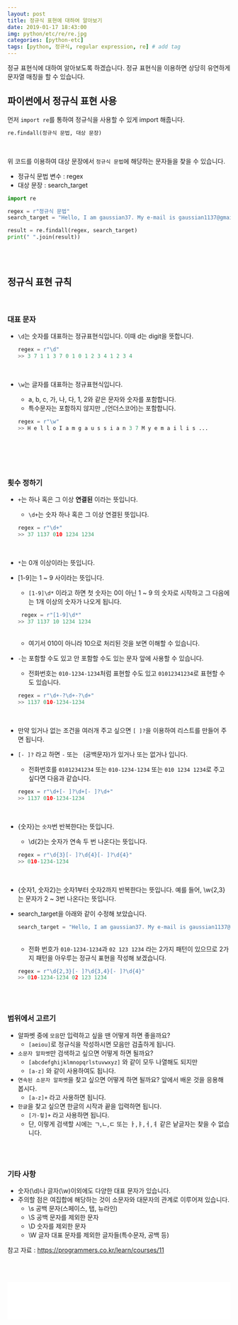 ```yaml
---
layout: post
title: 정규식 표현에 대하여 알아보기
date: 2019-01-17 18:43:00
img: python/etc/re/re.jpg
categories: [python-etc] 
tags: [python, 정규식, regular expression, re] # add tag
---
```


정규 표현식에 대하여 알아보도록 하겠습니다. 정규 표현식을 이용하면 상당히 유연하게 문자열 매칭을 할 수 있습니다.

## 파이썬에서 정규식 표현 사용

먼저 `import re`를 통하여 정규식을 사용할 수 있게 import 해줍니다.

```python
re.findall(정규식 문법, 대상 문장)
```

<br>

위 코드를 이용하여 대상 문장에서 `정규식 문법`에 해당하는 문자들을 찾을 수 있습니다.

+ 정규식 문법 변수 : regex 
+ 대상 문장 : search_target

```python
import re

regex = r"정규식 문법"
search_target = "Hello, I am gaussian37. My e-mail is gaussian1137@gmail. My phone number is 010-1234-1234"

result = re.findall(regex, search_target)
print(" ".join(result))
```

<br><br>

## 정규식 표현 규칙

<br>

### 대표 문자

+ `\d`는 숫자를 대표하는 정규표현식입니다. 이때 d는 digit을 뜻합니다. <br>
    ```python
    regex = r"\d"
    >> 3 7 1 1 3 7 0 1 0 1 2 3 4 1 2 3 4
   ``` 
   <br>
   
+ `\w`는 글자를 대표하는 정규표현식입니다.
    + a, b, c, 가, 나, 다, 1, 2와 같은 문자와 숫자를 포함합니다.
    + 특수문자는 포함하지 않지만 _(언더스코어)는 포함합니다. <br>
    ```python
    regex = r"\w"
    >> H e l l o I a m g a u s s i a n 3 7 M y e m a i l i s ...
    ```
    <br> 

<br><br>

### 횟수 정하기
    
+ `+`는 하나 혹은 그 이상 **연결된** 이라는 뜻입니다.
    +  `\d+`는 숫자 하나 혹은 그 이상 연결된 뜻입니다. <br>
    ```python
    regex = r"\d+"
    >> 37 1137 010 1234 1234  
    ```
    <br>
    
+ `*`는 0개 이상이라는 뜻입니다.
+ \[1-9\]는 1 ~ 9 사이라는 뜻입니다.
    + `[1-9]\d*` 이라고 하면 첫 숫자는 0이 아닌 1 ~ 9 의 숫자로 시작하고 그 다음에는 1개 이상의 숫자가 나오게 됩니다. <br>
    ```python
     regex = r"[1-9]\d*"
    >> 37 1137 10 1234 1234
    ```
    <br>
    
    + 여기서 010이 아니라 10으로 처리된 것을 보면 이해할 수 있습니다.
+ `-`는 포함할 수도 있고 안 포함할 수도 있는 문자 앞에 사용할 수 있습니다.
    + 전화번호는 `010-1234-1234`처럼 표현할 수도 있고 `01012341234`로 표현할 수도 있습니다. <br>
    ```python
    regex = r"\d+-?\d+-?\d+"
    >> 1137 010-1234-1234
    ```
    <br>
    
+ 만약 있거나 없는 조건을 여러개 주고 싶으면 `[ ]?`을 이용하여 리스트를 만들어 주면 됩니다.
+ `[- ]?` 라고 하면 `-` 또는 ` `(공백문자)가 있거나 또는 없거나 입니다.
    + 전화번호를 `01012341234` 또는 `010-1234-1234` 또는 `010 1234 1234`로 주고 싶다면 다음과 같습니다. <br>
    ```python
    regex = r"\d+[- ]?\d+[- ]?\d+"
    >> 1137 010-1234-1234  
    ```
    <br>

+ {숫자}는 `숫자`번 반복한다는 뜻입니다.
    + \d{2}는 숫자가 연속 두 번 나온다는 뜻입니다. <br>
    ```python
    regex = r"\d{3}[- ]?\d{4}[- ]?\d{4}"
    >> 010-1234-1234
    ```
   <br>
   
+ {숫자1, 숫자2}는 숫자1부터 숫자2까지 반복한다는 뜻입니다. 예를 들어, \w{2,3}는 문자가 2 ~ 3번 나온다는 뜻입니다.
+ search_target을 아래와 같이 수정해 보았습니다.

    ```python
    search_target = "Hello, I am gaussian37. My e-mail is gaussian1137@gmail. My phone number is 010-1234-1234 and 02 123 1234."
    ```   

    <br>
    
    + 전화 번호가 `010-1234-1234`과 `02 123 1234` 라는 2가지 패턴이 있으므로 2가지 패턴을 아우루는 정규식 표현을 작성해 보겠습니다.
    
    ```python
    regex = r"\d{2,3}[- ]?\d{3,4}[- ]?\d{4}"
    >> 010-1234-1234 02 123 1234
    ```

<br><br>       
 
### 범위에서 고르기

+ 알파벳 중에 `모음`만 입력하고 싶을 땐 어떻게 하면 좋을까요?
    + `[aeiou]`로 정규식을 작성하시면 모음만 검출하게 됩니다.
+ `소문자 알파벳`만 검색하고 싶으면 어떻게 하면 될까요?
    + `[abcdefghijklmnopqrlstuvwxyz]` 와 같이 모두 나열해도 되지만
    + `[a-z]` 와 같이 사용하여도 됩니다.
+ `연속된 소문자 알파벳`을 찾고 싶으면 어떻게 하면 될까요? 앞에서 배운 것을 응용해 봅시다.
    + `[a-z]+` 라고 사용하면 됩니다.
+ `한글`을 찾고 싶으면 한글의 시작과 끝을 입력하면 됩니다.
    + `[가-힣]+` 라고 사용하면 됩니다.
    + 단, 이렇게 검색할 시에는 ㄱ,ㄴ,ㄷ 또는 ㅏ,ㅑ,ㅓ,ㅕ 같은 낱글자는 찾을 수 없습니다.
   
<br><br>

### 기타 사항

+ 숫자(\d)나 글자(\w)이외에도 다양한 대표 문자가 있습니다.
+ 주의할 점은 여집합에 해당하는 것이 소문자와 대문자의 관계로 이루어져 있습니다.
    + \s 공백 문자(스페이스, 탭, 뉴라인)
    + \S 공백 문자를 제외한 문자
    + \D 숫자를 제외한 문자
    + \W 글자 대표 문자를 제외한 글자들(특수문자, 공백 등)
    

참고 자료 : https://programmers.co.kr/learn/courses/11

<br><br>

<iframe src="//partners.coupang.com/cdn/redirect?url=customjs%2Faffiliate%2Fsearch-bar%2F0.0.3%2Flogo-01.html%3FtrackingCode%3DAF1042200" width="100%" height="85" frameborder="0" scrolling="no"></iframe>    


